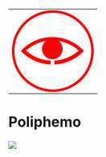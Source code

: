 <table>
<tr>
<td>
<img src="Images/Logo.png" width="163" align="center">
</td>
</tr>
</table>

# Poliphemo

<img src="images/Poliphemo4.jpg" width="300" align="center">
